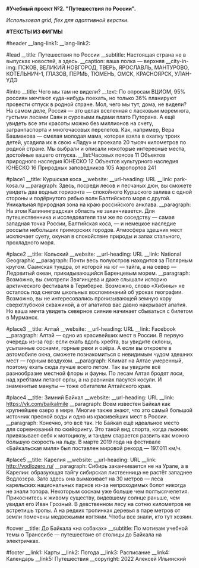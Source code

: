 **#Учебный проект №2. "Путешествия по России".**

*Использовал grid, flex для адаптивной верстки.*

**#ТЕКСТЫ ИЗ ФИГМЫ**

#header
__lang-link1:
__lang-link2:

#lead
__title: Путешествия по России
__subtitle: Настоящая страна не в выпусках 
новостей, а здесь.
__caption: ваша полка — верхняя
__city-in-img: ПСКОВ, ВЕЛИКИЙ НОВГОРОД, ТВЕРЬ, ЯРОСЛАВЛЬ, МАНТУРОВО, КОТЕЛЬНИЧ-1, ГЛАЗОВ, ПЕРМЬ, ТЮМЕНЬ, ОМСК, КРАСНОЯРСК, УЛАН-УДЭ

#intro
__title: Чего мы там не видели?
__text: По опросам ВЦИОМ, 95% россиян мечтают куда-нибудь поехать, но только 36% планируют провести отпуск в родной стране. Мол, чего мы тут, дома, не видели? На самом деле, Россия — это целая вселенная с ласковым морем юга, густыми лесами Саян и суровыми льдами плато Путорана. А ещё увидеть все эти красоты можно без миллионов на счету, загранпаспорта и многочасовых перелетов. Как, например, Вера Башмакова — смелая молодая мама, которая взяла в охапку троих детей, усадила их в свою «Ладу» и проехала 20 тысяч километров по родной стране. Мы выбрали и описали некоторые интересные места, достойные вашего отпуска.
__list:Часовых поясов 11
Объектов природного наследия ЮНЕСКО 12
Объектов культурного наследия ЮНЕСКО 16
Природных заповедников 105
Аэропортов 241

#place1
__title: Куршская коса
__website:
  __url-heading: URL
  __link: park-kosa.ru
__paragraph: Здесь, посреди лесов и песчаных дюн, вы сможете увидеть два водных горизонта — спокойного Куршского залива с одной стороны 
и подёрнутого рябью волн Балтийского моря 
с другой. Уникальная природная зона на краю российского анклава.
__paragraph: На этом Калининградская область не заканчивается. Для путешественника и исследователя там же по соседству — самая западная точка России, Балтийская коса, — и немецкое наследие россыпи небольших приморских городов. Атмосфера здешних мест исключает суету, окуная в спокойствие природы 
и запах стального, прохладного моря.

#place2
__title: Кольский
__website:
  __url-heading: URL
  __link: National Geographic
__paragraph: Почти весь полуостров находится за Полярным кругом. Саамская тундра, от которой на юг — тайга, а на север — Ледовитый океан, прикидывающийся Баренцевым морем.
__paragraph: Возможно, вы смотрели Звягинцева и даже слышали историю арктического фестиваля в Териберке. Возможно, слово «Хибины» не осталось под снегом школьных воспоминаний об уроках географии. Возможно, вы не интересовались пронизывающей земную кору сверхглубокой скважиной, а от апатитов вас давно накрывает апатия. Но ваша мечта увидеть северное сияние начинает сбываться с билетом
в Мурманск.

#place3
__title: Алтай
__website:
  __url-heading: URL
  __link: Facebook
__paragraph: Алтай — одно из красивейших мест в России. В первую очередь из-за гор: если ехать вдоль хребта, вы увидите склоны, усыпанные соснами, горные реки и озёра. А если вы откроете в автомобиле окна, сможете познакомиться с невидимым чудом здешних мест — горным воздухом.
__paragraph: Климат на Алтае умеренный, поэтому ехать сюда лучше всего летом. Так вы увидите всё разнообразие местной флоры и фауны. По лесам Алтая бродят лоси, над хребтами летают орлы, а на равнинах пасутся косули. И знаменитые манулы — тоже обитатели Алтайского края.

#place4
__title: Зимний Байкал
__website: 
  __url-heading: URL
  __link: https://vk.com/baikalmile
__paragraph: Всем известен Байкал как крупнейшее озеро 
в мире. Многие также знают, что это самый большой источник пресной воды и одно из красивейших мест в России.
__paragraph: Конечно, это всё так. Но Байкал ещё идеальное место для соревнований по скийорингу. Это такой вид спорта, когда лыжник привязывает себя к мотоциклу, и тандем старается развить как можно бóльшую скорость на льду. В марте 2019 года на фестивале «Байкальская миля» был поставлен мировой рекорд — 197.011 км/ч.

#place5
__title: Карелия
__website: 
  __url-heading: URL
  __link: http://vodlozero.ru/
__paragraph: Сибирь заканчивается не на Урале, а в Карелии: образующая тайгу сибирская лиственница не растёт западнее Водлозера. Зато здесь она вымахивает на 30 метров — леса карельских национальных парков из-за непроходимых болот никогда не знали топора. Некоторым соснам уже больше чем полтысячелетия. Прикоснитесь к живому существу, видевшему солнце раньше, чем увидал его Иван Грозный. В девственном лесу на сотню километров не встретишь тропы. А на редких тропинках деревья в паре метров от земли помечены медвежьими когтями. Чтобы все знали, кто тут хозяин.

#cover
__title: До Байкала «на собаках»
__subtitle: По мотивам учебной темы о Транссибе — путешествие от столицы до Байкала на электричках.

#footer
__link1: Карты
__link2: Погода
__link3: Расписание
__link4: Календарь
__link5: Путешествия
__copyright: 2022 Алексей Ильинский



